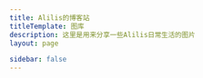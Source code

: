 ```yaml
---
title: Alilis的博客站
titleTemplate: 图库
description: 这里是用来分享一些Alilis日常生活的图片
layout: page

sidebar: false
---
```


<gallery :galleryGroups="galleryGroups" />

<script setup lang="ts">
  import { ref } from 'vue';
  import Gallery from './.vitepress/theme/views/gallery.vue'

  const galleryGroups = ref([
    {
      name: 'Daily Life',
      bannerImg: 'https://img.alilis.space/IMG_20231019_175823.jpg-alilis_img',
      imgUrlList: [
        'https://img.alilis.space/IMG_20231019_175823.jpg-alilis_img',
        'https://img.alilis.space/IMG_20231119_160552.jpg-alilis_img',
        'https://img.alilis.space/lADPJxf-4P8W5X3NBQDNA8A_960_1280.jpg_720x720q90g.jpg-alilis_img',
        'https://img.alilis.space/IMG_20230805_165030.jpg-alilis_img',
        'https://img.alilis.space/IMG_20231006_144324.jpg-alilis_img',
        'https://img.alilis.space/1705050380738.jpg-alilis_img',
        'https://img.alilis.space/a01e6782068ff9e525b00fa699e0edd.jpg-alilis_img',
        'https://img.alilis.space/89345c04f8c7159143c94598af896dc.jpg-alilis_img'
      ],
      createDate: '2023-12-25'
    }
  ]);
</script>  
